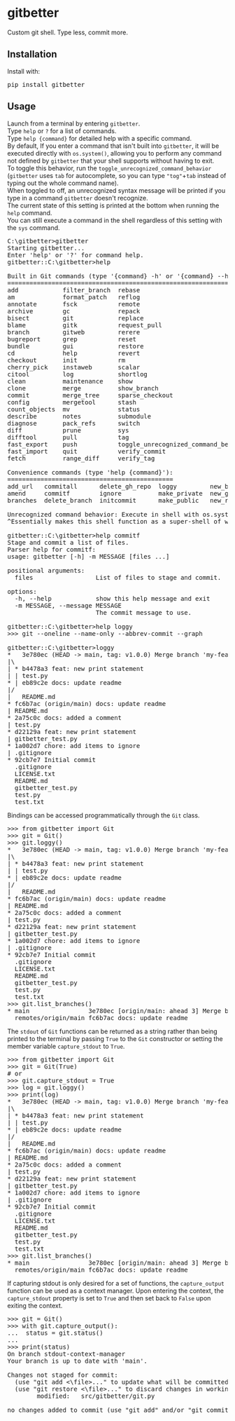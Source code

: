 # gitbetter

Custom git shell. Type less, commit more.

## Installation

Install with:

<pre>
pip install gitbetter
</pre>

## Usage
Launch from a terminal by entering `gitbetter`.<br>
Type `help` or `?` for a list of commands.<br>
Type `help {command}` for detailed help with a specific command.<br>
By default, If you enter a command that isn't built into `gitbetter`, it will be executed directly with `os.system()`,
allowing you to perform any command not defined by `gitbetter` that your shell supports without having to exit.<br>
To toggle this behavior, run the `toggle_unrecognized_command_behavior` 
(`gitbetter` uses `tab` for autocomplete, so you can type `"tog"`+`tab` instead of typing out the whole command name).<br>
When toggled to off, an unrecognized syntax message will be printed if you type in a command `gitbetter` doesn't recognize.<br>
The current state of this setting is printed at the bottom when running the `help` command.<br>
You can still execute a command in the shell regardless of this setting with the `sys` command.
<pre>
C:\gitbetter>gitbetter
Starting gitbetter...
Enter 'help' or '?' for command help.
gitbetter::C:\gitbetter>help

Built in Git commands (type '{command} -h' or '{command} --help'):
==================================================================
add            filter_branch  rebase                                version
am             format_patch   reflog                                whatchanged
annotate       fsck           remote                                worktree
archive        gc             repack
bisect         git            replace
blame          gitk           request_pull
branch         gitweb         rerere
bugreport      grep           reset
bundle         gui            restore
cd             help           revert
checkout       init           rm
cherry_pick    instaweb       scalar
citool         log            shortlog
clean          maintenance    show
clone          merge          show_branch
commit         merge_tree     sparse_checkout
config         mergetool      stash
count_objects  mv             status
describe       notes          submodule
diagnose       pack_refs      switch
diff           prune          sys
difftool       pull           tag
fast_export    push           toggle_unrecognized_command_behavior
fast_import    quit           verify_commit
fetch          range_diff     verify_tag

Convenience commands (type 'help {command}'):
=============================================
add_url   commitall      delete_gh_repo  loggy         new_branch     push_new
amend     commitf        ignore          make_private  new_gh_remote  undo
branches  delete_branch  initcommit      make_public   new_repo

Unrecognized command behavior: Execute in shell with os.system()
^Essentially makes this shell function as a super-shell of whatever shell you launched gitbetter from.^

gitbetter::C:\gitbetter>help commitf
Stage and commit a list of files.
Parser help for commitf:
usage: gitbetter [-h] -m MESSAGE [files ...]

positional arguments:
  files                 List of files to stage and commit.

options:
  -h, --help            show this help message and exit
  -m MESSAGE, --message MESSAGE
                        The commit message to use.

gitbetter::C:\gitbetter>help loggy
>>> git --oneline --name-only --abbrev-commit --graph

gitbetter::C:\gitbetter>loggy
*   3e780ec (HEAD -> main, tag: v1.0.0) Merge branch 'my-feature'
|\
| * b4478a3 feat: new print statement
| | test.py
* | eb89c2e docs: update readme
|/
|   README.md
* fc6b7ac (origin/main) docs: update readme
| README.md
* 2a75c0c docs: added a comment
| test.py
* d22129a feat: new print statement
| gitbetter_test.py
* 1a002d7 chore: add items to ignore
| .gitignore
* 92cb7e7 Initial commit
  .gitignore
  LICENSE.txt
  README.md
  gitbetter_test.py
  test.py
  test.txt
</pre>

Bindings can be accessed programmatically through the `Git` class.<br>
<pre>
>>> from gitbetter import Git
>>> git = Git()
>>> git.loggy()
*   3e780ec (HEAD -> main, tag: v1.0.0) Merge branch 'my-feature'
|\
| * b4478a3 feat: new print statement
| | test.py
* | eb89c2e docs: update readme
|/
|   README.md
* fc6b7ac (origin/main) docs: update readme
| README.md
* 2a75c0c docs: added a comment
| test.py
* d22129a feat: new print statement
| gitbetter_test.py
* 1a002d7 chore: add items to ignore
| .gitignore
* 92cb7e7 Initial commit
  .gitignore
  LICENSE.txt
  README.md
  gitbetter_test.py
  test.py
  test.txt
>>> git.list_branches()
* main                3e780ec [origin/main: ahead 3] Merge branch 'my-feature'
  remotes/origin/main fc6b7ac docs: update readme
</pre>
The `stdout` of `Git` functions can be returned as a string rather than being printed to the terminal
by passing `True` to the `Git` constructor or setting the member variable `capture_stdout` to `True`.
<pre>
>>> from gitbetter import Git
>>> git = Git(True)
# or
>>> git.capture_stdout = True
>>> log = git.loggy()
>>> print(log)
*   3e780ec (HEAD -> main, tag: v1.0.0) Merge branch 'my-feature'
|\
| * b4478a3 feat: new print statement
| | test.py
* | eb89c2e docs: update readme
|/
|   README.md
* fc6b7ac (origin/main) docs: update readme
| README.md
* 2a75c0c docs: added a comment
| test.py
* d22129a feat: new print statement
| gitbetter_test.py
* 1a002d7 chore: add items to ignore
| .gitignore
* 92cb7e7 Initial commit
  .gitignore
  LICENSE.txt
  README.md
  gitbetter_test.py
  test.py
  test.txt
>>> git.list_branches()
* main                3e780ec [origin/main: ahead 3] Merge branch 'my-feature'
  remotes/origin/main fc6b7ac docs: update readme
</pre>

If capturing stdout is only desired for a set of functions, 
the `capture_output` function can be used as a context manager.
Upon entering the context, the `capture_stdout` property is set to `True`
and then set back to `False` upon exiting the context.
<pre>
>>> git = Git()
>>> with git.capture_output():
...  status = git.status()
...
>>> print(status)
On branch stdout-context-manager
Your branch is up to date with 'main'.

Changes not staged for commit:
  (use "git add <\file>..." to update what will be committed)
  (use "git restore <\file>..." to discard changes in working directory)
        modified:   src/gitbetter/git.py

no changes added to commit (use "git add" and/or "git commit -a")

</pre>
